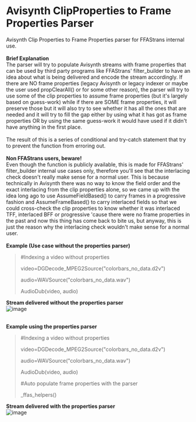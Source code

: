 # Avisynth ClipProperties to Frame Properties Parser
Avisynth Clip Properties to Frame Properties parser for FFAStrans internal use.
<br>
<br>
**Brief Explanation**
<br>
The parser will try to populate Avisynth streams with frame properties that can be used by third party programs like FFAStrans' filter_builder to have an idea about what is being delivered and encode the stream accordingly. If there are NO frame properties (legacy Avisynth or legacy indexer or maybe the user used propClearAll() or for some other reason), the parser will try to use some of the clip properties to assume frame properties (but it's largely based on guess-work) while if there are SOME frame properties, it will preserve those but it will also try to see whether it has all the ones that are needed and it will try to fill the gap either by using what it has got as frame properties OR by using the same guess-work it would have used if it didn't have anything in the first place.
<br>
<br>
The result of this is a series of conditional and try-catch statement that try to prevent the function from erroring out.
<br>
<br>
**Non FFAStrans users, beware!**
<br>
Even though the function is publicly available, this is made for FFAStrans' filter_builder internal use cases only, therefore you'll see that the interlacing check doesn't really make sense for a normal user. This is because technically in Avisynth there was no way to know the field order and the exact interlacing from the clip properties alone, so we came up with the idea long ago to use AssumeFieldBased() to carry frames in a progressive fashion and AssumeFrameBased() to carry interlaced fields so that we could cross-check the clip properties to know whether it was interlaced TFF, interlaced BFF or progressive 'cause there were no frame properties in the past and now this thing has come back to bite us, but anyway, this is just the reason why the interlacing check wouldn't make sense for a normal user.
<br>
<br>
**Example (Use case without the properties parser)**
>#Indexing a video without properties
>
>video=DGDecode_MPEG2Source("colorbars_no_data.d2v")
>
>audio=WAVSource("colorbars_no_data.wav")
>
>AudioDub(video, audio)
>
>
>

**Stream delivered without the properties parser**
<br>
![image](https://user-images.githubusercontent.com/18946343/186724566-33c82580-a3cc-46c4-aca8-264ccaff0a13.png)
<br>
<br>

**Example using the properties parser**
>#Indexing a video without properties
>
>video=DGDecode_MPEG2Source("colorbars_no_data.d2v")
>
>audio=WAVSource("colorbars_no_data.wav")
>
>AudioDub(video, audio)
>
>
>
>#Auto populate frame properties with the parser
>
>_ffas_helpers()

**Stream delivered with the properties parser**
<br>
![image](https://user-images.githubusercontent.com/18946343/186724269-0091b1d4-d38c-42f6-8e30-f62d3fdd33d6.png)
